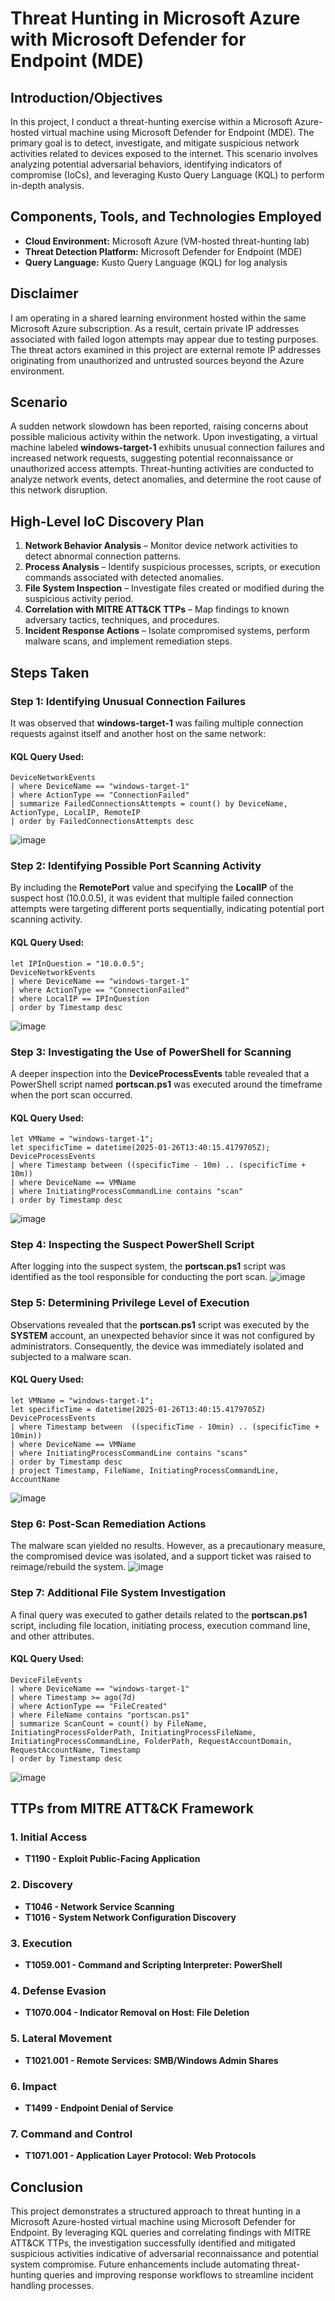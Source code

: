 # Threat Hunting in Microsoft Azure with Microsoft Defender for Endpoint (MDE)

## Introduction/Objectives
In this project, I conduct a threat-hunting exercise within a Microsoft Azure-hosted virtual machine using Microsoft Defender for Endpoint (MDE). The primary goal is to detect, investigate, and mitigate suspicious network activities related to devices exposed to the internet. This scenario involves analyzing potential adversarial behaviors, identifying indicators of compromise (IoCs), and leveraging Kusto Query Language (KQL) to perform in-depth analysis.

## Components, Tools, and Technologies Employed
- **Cloud Environment:** Microsoft Azure (VM-hosted threat-hunting lab)
- **Threat Detection Platform:** Microsoft Defender for Endpoint (MDE)
- **Query Language:** Kusto Query Language (KQL) for log analysis

## Disclaimer
I am operating in a shared learning environment hosted within the same Microsoft Azure subscription. As a result, certain private IP addresses associated with failed logon attempts may appear due to testing purposes. The threat actors examined in this project are external remote IP addresses originating from unauthorized and untrusted sources beyond the Azure environment.

## Scenario
A sudden network slowdown has been reported, raising concerns about possible malicious activity within the network. Upon investigating, a virtual machine labeled **windows-target-1** exhibits unusual connection failures and increased network requests, suggesting potential reconnaissance or unauthorized access attempts. Threat-hunting activities are conducted to analyze network events, detect anomalies, and determine the root cause of this network disruption.

## High-Level IoC Discovery Plan
1. **Network Behavior Analysis** – Monitor device network activities to detect abnormal connection patterns.
2. **Process Analysis** – Identify suspicious processes, scripts, or execution commands associated with detected anomalies.
3. **File System Inspection** – Investigate files created or modified during the suspicious activity period.
4. **Correlation with MITRE ATT&CK TTPs** – Map findings to known adversary tactics, techniques, and procedures.
5. **Incident Response Actions** – Isolate compromised systems, perform malware scans, and implement remediation steps.

## Steps Taken

### Step 1: Identifying Unusual Connection Failures
It was observed that **windows-target-1** was failing multiple connection requests against itself and another host on the same network:
#### **KQL Query Used:**
```kql
DeviceNetworkEvents
| where DeviceName == "windows-target-1"
| where ActionType == "ConnectionFailed"
| summarize FailedConnectionsAttempts = count() by DeviceName, ActionType, LocalIP, RemoteIP
| order by FailedConnectionsAttempts desc
```
![image](https://github.com/user-attachments/assets/88368802-f8d8-42ee-a8a9-430fd11c46b6)


### Step 2: Identifying Possible Port Scanning Activity
By including the **RemotePort** value and specifying the **LocalIP** of the suspect host (10.0.0.5), it was evident that multiple failed connection attempts were targeting different ports sequentially, indicating potential port scanning activity.
#### **KQL Query Used:**
```kql
let IPInQuestion = "10.0.0.5";
DeviceNetworkEvents
| where DeviceName == "windows-target-1"
| where ActionType == "ConnectionFailed"
| where LocalIP == IPInQuestion
| order by Timestamp desc
```
![image](https://github.com/user-attachments/assets/3fb570dd-18cd-4fb6-a928-e8ea3517e22e)


### Step 3: Investigating the Use of PowerShell for Scanning
A deeper inspection into the **DeviceProcessEvents** table revealed that a PowerShell script named **portscan.ps1** was executed around the timeframe when the port scan occurred.
#### **KQL Query Used:**
```kql
let VMName = "windows-target-1";
let specificTime = datetime(2025-01-26T13:40:15.4179705Z);
DeviceProcessEvents
| where Timestamp between ((specificTime - 10m) .. (specificTime + 10m))
| where DeviceName == VMName
| where InitiatingProcessCommandLine contains "scan"
| order by Timestamp desc
```
![image](https://github.com/user-attachments/assets/24661795-2cd6-49f5-a49b-09ffa6e44e3e)


### Step 4: Inspecting the Suspect PowerShell Script
After logging into the suspect system, the **portscan.ps1** script was identified as the tool responsible for conducting the port scan.
![image](https://github.com/user-attachments/assets/574d76ec-1e70-492f-92c8-647d00af6102)


### Step 5: Determining Privilege Level of Execution
Observations revealed that the **portscan.ps1** script was executed by the **SYSTEM** account, an unexpected behavior since it was not configured by administrators. Consequently, the device was immediately isolated and subjected to a malware scan.
#### **KQL Query Used:**
```kql
let VMName = "windows-target-1";
let specificTime = datetime(2025-01-26T13:40:15.4179705Z)
DeviceProcessEvents
| where Timestamp between  ((specificTime - 10min) .. (specificTime + 10min))
| where DeviceName == VMName
| where InitiatingProcessCommandLine contains "scans"
| order by Timestamp desc
| project Timestamp, FileName, InitiatingProcessCommandLine, AccountName
```
![image](https://github.com/user-attachments/assets/a90f8cd3-1fac-4bef-9948-b4ea25adba0f)


### Step 6: Post-Scan Remediation Actions
The malware scan yielded no results. However, as a precautionary measure, the compromised device was isolated, and a support ticket was raised to reimage/rebuild the system.
![image](https://github.com/user-attachments/assets/df500129-72cb-4751-b51b-af84c2b25900)


### Step 7: Additional File System Investigation
A final query was executed to gather details related to the **portscan.ps1** script, including file location, initiating process, execution command line, and other attributes.
#### **KQL Query Used:**
```kql
DeviceFileEvents
| where DeviceName == "windows-target-1"
| where Timestamp >= ago(7d)
| where ActionType == "FileCreated"
| where FileName contains "portscan.ps1"
| summarize ScanCount = count() by FileName, InitiatingProcessFolderPath, InitiatingProcessFileName, InitiatingProcessCommandLine, FolderPath, RequestAccountDomain, RequestAccountName, Timestamp
| order by Timestamp desc
```
![image](https://github.com/user-attachments/assets/11f38a28-4f1d-4447-b8ea-23db4c24c63f)


## TTPs from MITRE ATT&CK Framework
### **1. Initial Access**
- **T1190 - Exploit Public-Facing Application**

### **2. Discovery**
- **T1046 - Network Service Scanning**
- **T1016 - System Network Configuration Discovery**

### **3. Execution**
- **T1059.001 - Command and Scripting Interpreter: PowerShell**

### **4. Defense Evasion**
- **T1070.004 - Indicator Removal on Host: File Deletion**

### **5. Lateral Movement**
- **T1021.001 - Remote Services: SMB/Windows Admin Shares**

### **6. Impact**
- **T1499 - Endpoint Denial of Service**

### **7. Command and Control**
- **T1071.001 - Application Layer Protocol: Web Protocols**

## Conclusion
This project demonstrates a structured approach to threat hunting in a Microsoft Azure-hosted virtual machine using Microsoft Defender for Endpoint. By leveraging KQL queries and correlating findings with MITRE ATT&CK TTPs, the investigation successfully identified and mitigated suspicious activities indicative of adversarial reconnaissance and potential system compromise. Future enhancements include automating threat-hunting queries and improving response workflows to streamline incident handling processes.

